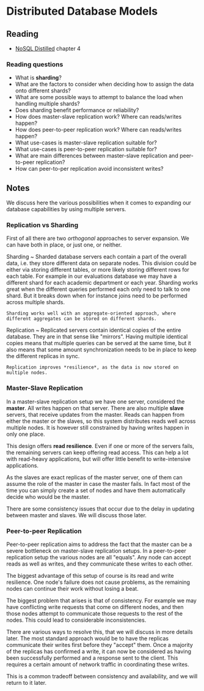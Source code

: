 # Distributed Database Models

## Reading

- [NoSQL Distilled](http://learning.acm.org/books/book_detail.cfm?id=2381014&type=safari) chapter 4

### Reading questions

- What is **sharding**?
- What are the factors to consider when deciding how to assign the data onto different shards?
- What are some possible ways to attempt to balance the load when handling multiple shards?
- Does sharding benefit performance or reliability?
- How does master-slave replication work? Where can reads/writes happen?
- How does peer-to-peer replication work? Where can reads/writes happen?
- What use-cases is master-slave replication suitable for?
- What use-cases is peer-to-peer replication suitable for?
- What are main differences between master-slave replication and peer-to-peer replication?
- How can peer-to-per replication avoid inconsistent writes?

## Notes

We discuss here the various possibilities when it comes to expanding our database capabilities by using multiple servers.

### Replication vs Sharding

First of all there are two *orthogonal* approaches to server expansion. We can have both in place, or just one, or neither.

Sharding
  ~ Sharded database servers each contain a part of the overall data, i.e. they store different data on separate nodes. This division could be either via storing different tables, or more likely storing different rows for each table. For example in our evaluations database we may have a different shard for each academic department or each year. Sharding works great when the different queries performed each only need to talk to one shard. But it breaks down when for instance joins need to be performed across multiple shards.

    Sharding works well with an aggregate-oriented approach, where different aggregates can be stored on different shards.

Replication
  ~ Replicated servers contain identical copies of the entire database. They are in that sense like "mirrors". Having multiple identical copies means that multiple queries can be served at the same time, but it also means that some amount synchronization needs to be in place to keep the different replicas in sync.

    Replication improves *resilience*, as the data is now stored on multiple nodes.

### Master-Slave Replication

In a master-slave replication setup we have one server, considered the **master**. All writes happen on that server. There are also multiple **slave** servers, that receive updates from the master. Reads can happen from either the master or the slaves, so this system distributes reads well across multiple nodes. It is however still constrained by having writes happen in only one place.

This design offers **read resilience**. Even if one or more of the servers fails, the remaining servers can keep offering read access. This can help a lot with read-heavy applications, but will offer little benefit to write-intensive applications.

As the slaves are exact replicas of the master server, one of them can assume the role of the master in case the master fails. In fact most of the time you can simply create a set of nodes and have them automatically decide who would be the master.

There are some consistency issues that occur due to the delay in updating between master and slaves. We will discuss those later.

### Peer-to-peer Replication

Peer-to-peer replication aims to address the fact that the master can be a severe bottleneck on master-slave replication setups. In a peer-to-peer replication setup the various nodes are all "equals". Any node can accept reads as well as writes, and they communicate these writes to each other.

The biggest advantage of this setup of course is its read and write resilience. One node's failure does not cause problems, as the remaining nodes can continue their work without losing a beat.

The biggest problem that arises is that of consistency. For example we may have conflicting write requests that come on different nodes, and then those nodes attempt to communicate those requests to the rest of the nodes. This could lead to considerable inconsistencies.

There are various ways to resolve this, that we will discuss in more details later. The most standard approach would be to have the replicas communicate their writes first before they "accept" them. Once a majority of the replicas has confirmed a write, it can now be considered as having been successfully performed and a response sent to the client. This requires a certain amount of network traffic in coordinating these writes.

This is a common tradeoff between consistency and availability, and we will return to it later.

